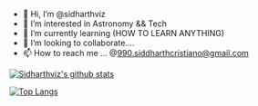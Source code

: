 - 👋 Hi, I’m @sidharthviz
- 👀 I’m interested in Astronomy && Tech
- 🌱 I’m currently learning (HOW TO LEARN ANYTHING)
- 💞️ I’m looking to collaborate....
- 📫 How to reach me ... @990.siddharthcristiano@gmail.com

[![Sidharthviz's github stats](https://github-readme-stats.vercel.app/api?username=sidharthviz&count_private=true&show_icons=true&theme=radical&hide_rank=false)](https://github.com/anuraghazra/github-readme-stats)

[![Top Langs](https://github-readme-stats.vercel.app/api/top-langs/?username=sidharthviz)](https://github.com/anuraghazra/github-readme-stats)


<!---
sidharthviz/sidharthviz is a ✨ special ✨ repository because its `README.md` (this file) appears on your GitHub profile.
You can click the Preview link to take a look at your changes.
--->
